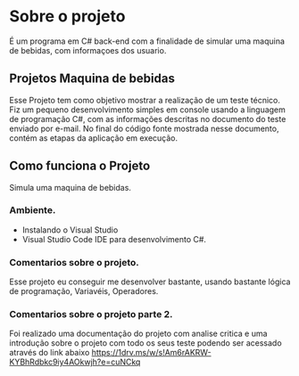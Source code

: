 
# Sobre o projeto

É um programa em C# back-end com a finalidade de simular uma maquina de bebidas, com informaçoes dos usuario.

## Projetos Maquina de bebidas

Esse Projeto tem como objetivo mostrar a realização de um teste técnico. Fiz um pequeno desenvolvimento simples em console usando a linguagem de programação C#, com as informações descritas no documento do teste enviado por e-mail. No final do código fonte mostrada nesse documento, contém as etapas da aplicação em execução.

## Como funciona o Projeto

Simula uma maquina de bebidas.

### Ambiente.

- Instalando o Visual Studio
- Visual Studio Code  IDE para desenvolvimento C#.



### Comentarios sobre o projeto.

Esse projeto eu conseguir me desenvolver bastante, usando bastante lógica de programação, Variavéis, Operadores.

### Comentarios sobre o projeto parte 2.
Foi realizado uma documentação do projeto com analise critica e uma introdução sobre o projeto com todo os seus teste podendo ser acessado através do link abaixo
 https://1drv.ms/w/s!Am6rAKRW-KYBhRdbkc9iy4AOkwjh?e=cuNCkq

